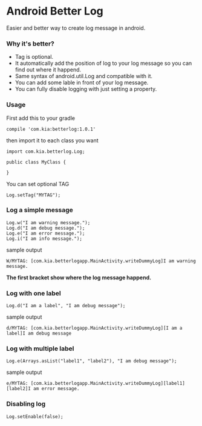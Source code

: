 # Android Better Log
Easier and better way to create log message in android.

### Why it's better?
* Tag is optional.
* It automatically add the position of log to your log message so you can find out where it happend.
* Same syntax of android.util.Log and compatible with it.
* You can add some lable in front of your log message.
* You can fully disable logging with just setting a property.

### Usage

First add this to your gradle

```
compile 'com.kia:betterlog:1.0.1'
```

then import it to each class you want

```
import com.kia.betterlog.Log;

public class MyClass {

}
```

You can set optional TAG

```Log.setTag("MYTAG");```

### Log a simple message
```
Log.w("I am warning message.");
Log.d("I am debug message.");
Log.e("I am error message.");
Log.i("I am info message.");
```

sample output

```
W/MYTAG: [com.kia.betterlogapp.MainActivity.writeDummyLog]I am warning message.
```

**The first bracket show where the log message happend.**

### Log with one label
```
Log.d("I am a label", "I am debug message");
```

sample output

```
d/MYTAG: [com.kia.betterlogapp.MainActivity.writeDummyLog][I am a label]I am debug message
```

### Log with multiple label
```
Log.e(Arrays.asList("label1", "label2"), "I am debug message");
```

sample output

```
e/MYTAG: [com.kia.betterlogapp.MainActivity.writeDummyLog][label1][label2]I am error message.
```

### Disabling log
```
Log.setEnable(false);
```

